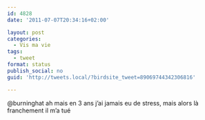 ```yaml
---
id: 4828
date: '2011-07-07T20:34:16+02:00'

layout: post
categories:
  - Vis ma vie
tags:
  - tweet
format: status
publish_social: no
guid: 'http://tweets.local/?birdsite_tweet=89069744342306816'

---
```


@burninghat ah mais en 3 ans j’ai jamais eu de stress, mais alors là franchement il m’a tué